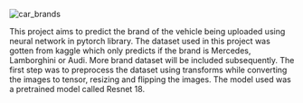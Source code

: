![car_brands]([URL_to_image](https://github.com/Omoze5/Car-Images-Prediction/blob/master/car_images.png))

This project aims to predict the brand of the vehicle being uploaded using neural network in pytorch library. The dataset used in this project was gotten from kaggle which only predicts if the brand is Mercedes, Lamborghini or Audi. More brand dataset will be included subsequently. The first step was to preprocess the dataset using transforms while converting the images to tensor, resizing and flipping the images. The model used was a pretrained model called Resnet 18.

